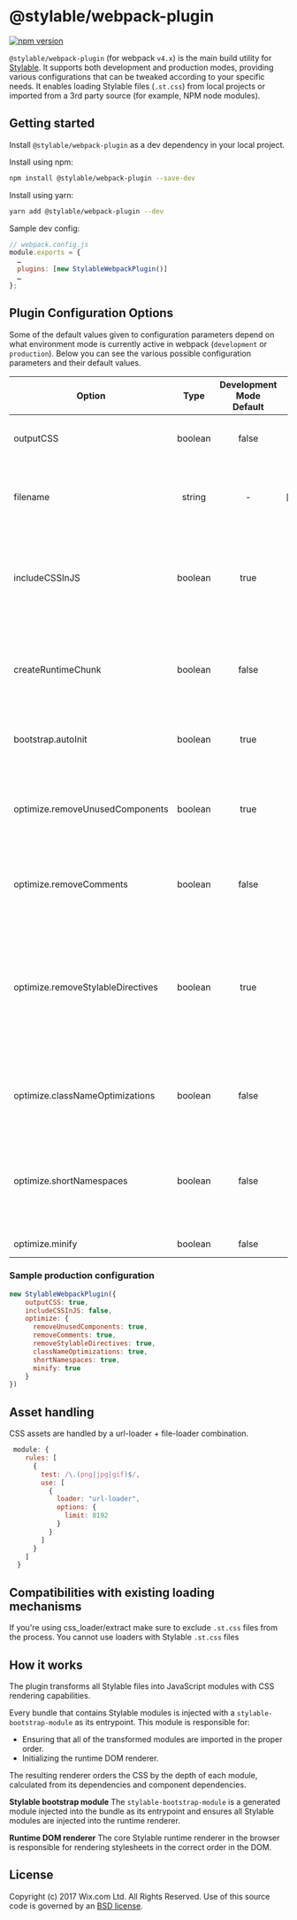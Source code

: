 # @stylable/webpack-plugin

[![npm version](https://img.shields.io/npm/v/@stylable/webpack-plugin.svg)](https://www.npmjs.com/package/@stylable/webpack-plugin)

`@stylable/webpack-plugin` (for webpack `v4.x`) is the main build utility for [Stylable](https://stylable.io/). It supports both development and production modes, providing various configurations that can be tweaked according to your specific needs. It enables loading Stylable files (`.st.css`) from local projects or imported from a 3rd party source (for example, NPM node modules).

## Getting started
Install `@stylable/webpack-plugin` as a dev dependency in your local project.

Install using npm:
```bash
npm install @stylable/webpack-plugin --save-dev
```

Install using yarn:
```bash
yarn add @stylable/webpack-plugin --dev
```

 Sample dev config:
```js
// webpack.config.js
module.exports = {
  …
  plugins: [new StylableWebpackPlugin()]
  …
};
```
## Plugin Configuration Options
Some of the default values given to configuration parameters depend on what environment mode is currently active in webpack (`development` or `production`).
Below you can see the various possible configuration parameters and their default values.

| Option	| Type	| Development Mode Default | Production Mode Default | Description |
|---------|:-----:|:-----------------:|:----------------:|------------|
|outputCSS | boolean |	false	| true | Generate CSS asset files per bundle |
|filename	| string | -	| [name].bundle.css | The name of the CSS bundle file when outputCSS is enabled |
|includeCSSInJS |	boolean	| true | false | Include target CSS in the JavaScript modules (used by runtime renderer) |
| createRuntimeChunk | boolean | false | false | Move **all** Stylable modules into a separate chunk with a runtime renderer |
| bootstrap.autoInit | boolean | true | true | Initialize the rendering of the CSS in the browser |
| optimize.removeUnusedComponents | boolean | true | true | Remove selectors that contain namespaces (classes) that are not imported by JavaScript |
| optimize.removeComments | boolean | false | true | Remove CSS comments from the target |
| optimize.removeStylableDirectives | boolean | true | true | Remove all `-st-*` from target (currently also removes empty rules which will be a separate option coming soon) |
| optimize.classNameOptimizations | boolean | false | true | Shorten all class names and replace them in the JavaScript modules |
| optimize.shortNamespaces | boolean | false | true | Shorten all namespaces which affects the resulting `data-*` selectors and DOM attributes |
| optimize.minify | boolean | false | true | Minify each css asset. |

### Sample production configuration
```js
new StylableWebpackPlugin({ 
    outputCSS: true, 
    includeCSSInJS: false,
    optimize: {
      removeUnusedComponents: true,
      removeComments: true,
      removeStylableDirectives: true,
      classNameOptimizations: true,
      shortNamespaces: true,
      minify: true
    }
})
```
## Asset handling
CSS assets are handled by a url-loader + file-loader combination.
```js
 module: {
    rules: [
      {
        test: /\.(png|jpg|gif)$/,
        use: [
          {
            loader: "url-loader",
            options: {
              limit: 8192
            }
          }
        ]
      }
    ]
  }
```
## Compatibilities with existing loading mechanisms
If you're using css_loader/extract make sure to exclude `.st.css` files from the process. You cannot use loaders with Stylable `.st.css` files

## How it works
The plugin transforms all Stylable files into JavaScript modules with CSS rendering capabilities. 

Every bundle that contains Stylable modules is injected with a `stylable-bootstrap-module` as its entrypoint. This module is responsible for: 
* Ensuring that all of the transformed modules are imported in the proper order. 
* Initializing the runtime DOM renderer. 

The resulting renderer orders the CSS by the depth of each module, calculated from its dependencies and component dependencies. 

**Stylable bootstrap module** The `stylable-bootstrap-module` is a generated module injected into the bundle as its entrypoint and ensures all Stylable modules are injected into the runtime renderer.

**Runtime DOM renderer** The core Stylable runtime renderer in the browser is responsible for rendering stylesheets in the correct order in the DOM.

## License
Copyright (c) 2017 Wix.com Ltd. All Rights Reserved. Use of this source code is governed by an [BSD license](./LICENSE).
